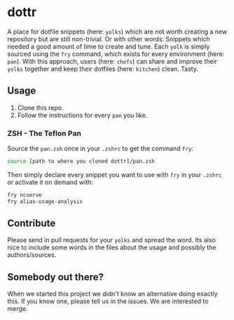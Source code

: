 # dottr
A place for dotfile snippets (here: `yolks`) which are not worth creating a new repository but are still non-trivial. Or with other words: Snippets which needed a good amount of time to create and tune. Each `yolk` is simply sourced using the `fry` command, which exists for every environment (here: `pan`). With this approach, users (here: `chefs`) can share and improve their `yolks` together and keep their dotfiles (here: `kitchen`) clean. Tasty.

## Usage
1. Clone this repo.
2. Follow the instructions for every `pan` you like.

### ZSH - The Teflon Pan
Source the `pan.zsh` once in your `.zshrc` to get the command `fry`:
```sh
source [path to where you cloned dottr]/pan.zsh
```
Then simply declare every snippet you want to use with `fry` in your `.zshrc` or activate it on demand with:
```sh
fry ncserve
fry alias-usage-analysis
```

## Contribute
Please send in pull requests for your `yolks` and spread the word. Its also nice to include some words in the files about the usage and possibly the authors/sources.

## Somebody out there?
When we started this project we didn't know an alternative doing exactly this. If you know one, please tell us in the issues. We are interested to merge.
